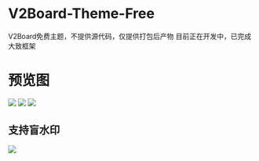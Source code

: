 # V2Board-Theme-Free

V2Board免费主题，不提供源代码，仅提供打包后产物
目前正在开发中，已完成大致框架

# 预览图
![](https://cdn-fusion.imgimg.cc/i/2023/YG7QZscNpAgObjMt.png)
![](https://cdn-fusion.imgimg.cc/i/2023/kYruHsyUtLHjmZun.png)
![](https://cdn-fusion.imgimg.cc/i/2023/73PBXhfXxaLcCTqZ.png)
## 支持盲水印
![](https://cdn-fusion.imgimg.cc/i/2023/Mvr91vCLwN2Vamqz.png)
